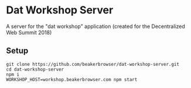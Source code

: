 # Dat Workshop Server

A server for the "dat workshop" application (created for the Decentralized Web Summit 2018)

## Setup

```
git clone https://github.com/beakerbrowser/dat-workshop-server.git
cd dat-workshop-server
npm i
WORKSHOP_HOST=workshop.beakerbrowser.com npm start
```